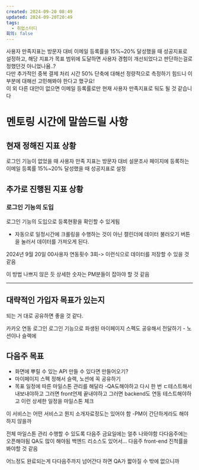 ```yaml
---
created: 2024-09-20 08:49
updated: 2024-09-20T20:49
tags:
  - 취업스터디
회의: false
---
```

사용자 만족지표는 방문자 대비 이메일 등록률을 15%~20% 달성했을 때 성공지표로 설정하고, 해당 지표가 목표 범위에 도달하면 사용자 경험이 개선되었다고 판단하는걸로 정했던것 아니었나욤..?  
다만 추가적인 중복 결제 처리 시간 50% 단축에 대해선 정량적으로 측정하기 힘드니 이부분에 대해선 고민해봐야 한다고 했구요!  
이 외 다른 대안이 없으면 이메일 등록률로만 현재 사용자 만족지표로 둬도 될 것 같습니다

# 멘토링 시간에 말씀드릴 사항
## 현재 정해진 지표 상황
로그인 기능이 없었을 때 
사용자 만족 지표는 방문자 대비 설문조사 페이지에 등록하는 이메일 등록률 15%~20% 달성했을 때 성공지표로 설정

## 추가로 진행된 지표 상황
### 로그인 기능의 도입
로그인 기능의 도입으로 등록현황을 확인할 수 있게됨

- 자동으로 일정시간에 크롤링을 수행하는 것이 아닌 캘린더에 데이터 불러오기 버튼을 눌러서 데이터를 가져오게 된다. 

2024년 9월 20일 00사용자 연동횟수 3회-> 이런식으로 데이터를 저장할 수 있을 것 같음

이 방법 나쁘지 않은 듯
상세한 숫자는 PM분들이 잡아야 할 것 같음

---
## 대략적인 가입자 목표가 있는지 
되는 거 대로 공유하면 좋을 것 같다.

카카오 연동 로그인 
로그인 기능으로 파생된 마이페이지 스펙도 공유해서 전달하기 - 노션이나 슬랙에 
## 다음주 목표
- 화면에 뿌릴 수 있는 API 만들 수 있다면 만들어오기?
- 마이페이지 스펙 정해서 슬랙, 노션에 꼭 공유하기
- 목표 일정에 따른 마일스톤 관리를 해달라 -QA도해야하고 다시 한 번 ㄷ테스트해서 내보내야하고 그러면 front언제 끝내야하고 그러면 backend도 연동 테스트해야하고 이런 상세한 일정을 마일스톤 체크


이 서비스는 어떤 서비스고 뭔지 소개자료정도는 있어야 함  -PM이 간단하게라도 해야하지 않을까

전체 마일스톤 관리 수행할 수 있도록
다음주 금요일에는 얼추 나와야함 다다음주에는 오픈해야됨
QA도 많이 해야됨 백엔드 리소스도 있어서...
다음주 front-end 진척률을 봐야할 것 같음

어느정도 완료되는게 다다음주까지 넘어간다 하면 QA가 짧아질 수 밖에 없으니까






